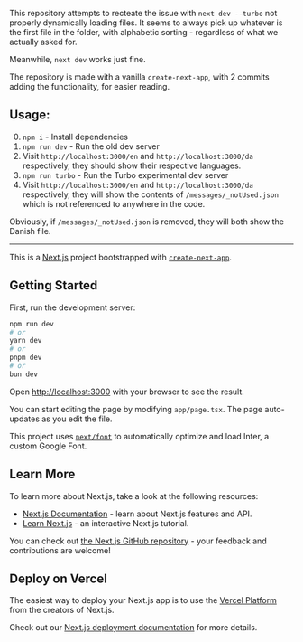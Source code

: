 This repository attempts to recteate the issue with `next dev --turbo` not properly dynamically loading files. It seems to always pick up whatever is the first file in the folder, with alphabetic sorting - regardless of what we actually asked for.

Meanwhile, `next dev` works just fine.

The repository is made with a vanilla `create-next-app`, with 2 commits adding the functionality, for easier reading.

## Usage:
0. `npm i` - Install dependencies
1. `npm run dev` - Run the old dev server
2. Visit `http://localhost:3000/en` and `http://localhost:3000/da` respectively, they should show their respective languages.
3. `npm run turbo` - Run the Turbo experimental dev server
4. Visit `http://localhost:3000/en` and `http://localhost:3000/da` respectively, they will show the contents of `/messages/_notUsed.json` which is not referenced to anywhere in the code.

Obviously, if `/messages/_notUsed.json` is removed, they will both show the Danish file.

---

This is a [Next.js](https://nextjs.org/) project bootstrapped with [`create-next-app`](https://github.com/vercel/next.js/tree/canary/packages/create-next-app).

## Getting Started

First, run the development server:

```bash
npm run dev
# or
yarn dev
# or
pnpm dev
# or
bun dev
```

Open [http://localhost:3000](http://localhost:3000) with your browser to see the result.

You can start editing the page by modifying `app/page.tsx`. The page auto-updates as you edit the file.

This project uses [`next/font`](https://nextjs.org/docs/basic-features/font-optimization) to automatically optimize and load Inter, a custom Google Font.

## Learn More

To learn more about Next.js, take a look at the following resources:

- [Next.js Documentation](https://nextjs.org/docs) - learn about Next.js features and API.
- [Learn Next.js](https://nextjs.org/learn) - an interactive Next.js tutorial.

You can check out [the Next.js GitHub repository](https://github.com/vercel/next.js/) - your feedback and contributions are welcome!

## Deploy on Vercel

The easiest way to deploy your Next.js app is to use the [Vercel Platform](https://vercel.com/new?utm_medium=default-template&filter=next.js&utm_source=create-next-app&utm_campaign=create-next-app-readme) from the creators of Next.js.

Check out our [Next.js deployment documentation](https://nextjs.org/docs/deployment) for more details.
